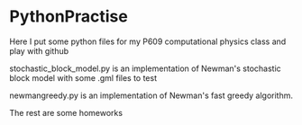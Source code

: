 # PythonPractise
Here I put some python files for my P609 computational physics class and play with github 

stochastic_block_model.py is an implementation of Newman's stochastic block model with some .gml files to test

newmangreedy.py is an implementation of Newman's fast greedy algorithm.

The rest are some homeworks
